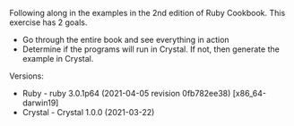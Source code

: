 Following along in the examples in the 2nd edition of Ruby Cookbook. This exercise has 2 goals.

* Go through the entire book and see everything in action
* Determine if the programs will run in Crystal. If not, then generate the example in Crystal.

Versions:

* Ruby - ruby 3.0.1p64 (2021-04-05 revision 0fb782ee38) [x86_64-darwin19]
* Crystal - Crystal 1.0.0 (2021-03-22)
